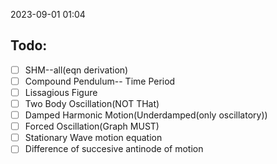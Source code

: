 2023-09-01 01:04
## Todo:
- [ ] SHM--all(eqn derivation)
- [ ] Compound Pendulum-- Time Period
- [ ] Lissagious Figure
- [ ] Two Body Oscillation(NOT THat)
- [ ] Damped Harmonic Motion(Underdamped(only oscillatory))
- [ ] Forced Oscillation(Graph MUST)
- [ ] Stationary Wave motion equation
- [ ] Difference of succesive antinode of motion